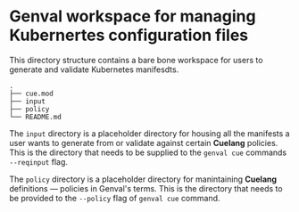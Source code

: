 # Genval workspace for managing Kubernertes configuration files

This directory structure contains a bare bone workspace for users to generate and validate Kubernetes manifesdts.

```shell
.
├── cue.mod
├── input
├── policy
└── README.md
```

The `input` directory is a placeholder directory for housing all the manifests a user wants to generate from or validate against certain **Cuelang** policies. This is the directory that needs to be supplied to the `genval cue` commands `--reqinput` flag.

The `policy` directory is a placeholder directory for manintaining **Cuelang** definitions — policies in Genval's terms. This is the directory that needs to be provided to the `--policy` flag of `genval cue` command.